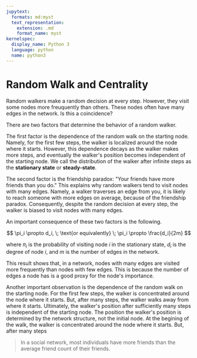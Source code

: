```yaml
---
jupytext:
  formats: md:myst
  text_representation:
    extension: .md
    format_name: myst
kernelspec:
  display_name: Python 3
  language: python
  name: python3
---
```


# Random Walk and Centrality

Random walkers make a random decision at every step. However, they visit some nodes more freuquently than others. These nodes often have many edges in the network. Is this a coincidence?

There are two factors that determine the behavior of a random walker.

The first factor is the dependence of the random walk on the starting node. Namely, for the first few steps, the walker is localized around the node where it starts.
However, this dependence decays as the walker makes more steps, and eventually the walker's position becomes independent of the starting node.
We call the distribution of the walker after infinite steps as the **stationary state** or **steady-state**.

The second factor is the friendship paradox: "Your friends have more friends than you do." This explains why random walkers tend to visit nodes with many edges. Namely, a walker traverses an edge from you, it is likely to reach someone with more edges on average, because of the friendship paradox. Consequently, despite the random decision at every step, the walker is biased to visit nodes with many edges.

An important consequence of these two factors is the following.

$$
\pi_i \propto d_i, \; \text{or equivalently} \; \pi_i \propto \frac{d_i}{2m}
$$

where $\pi_i$ is the probability of visiting node $i$ in the stationary state, $d_i$ is the degree of node $i$, and $m$ is the number of edges in the network.

This result shows that, in a network, nodes with many edges are visited more frequently than nodes with few edges.
This is because the number of edges a node has is a good proxy for the node's importance.

Another important observation is the dependence of the random walk on the starting node.
For the first few steps, the walker is concentrated around the node where it starts. But, after many steps, the walker walks away from where it starts.
Ultimately, the walker's position after sufficiently many steps is independent of the starting node.
The position
the walker's position is determined by the network structure, not the initial node.
At the begining of the walk, the walker is concentrated around the node where it starts. But, after many steps

> In a social network, most individuals have more friends than the average friend count of their friends.